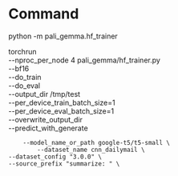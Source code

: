 # Command

python -m pali_gemma.hf_trainer

torchrun \
    --nproc_per_node 4 pali_gemma/hf_trainer.py \
    --bf16 \
    --do_train \
    --do_eval \
    --output_dir /tmp/test \
    --per_device_train_batch_size=1 \
    --per_device_eval_batch_size=1 \
    --overwrite_output_dir \
    --predict_with_generate

        --model_name_or_path google-t5/t5-small \
            --dataset_name cnn_dailymail \
    --dataset_config "3.0.0" \
    --source_prefix "summarize: " \